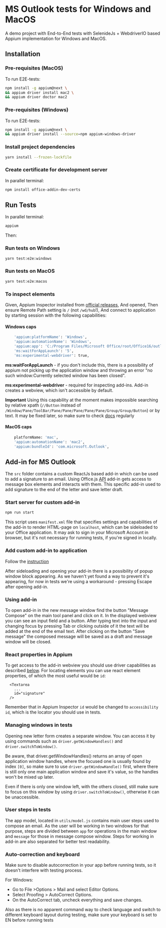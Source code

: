 # MS Outlook tests for Windows and MacOS

A demo project with End-to-End tests with SelenideJs + WebdriverIO based Appium implementation for Windows and MacOS.

## Installation

### Pre-requisites (MacOS)

To run E2E-tests:

```bash
npm install -g appium@next \
&& appium driver install mac2 \
&& appium driver doctor mac2
```

### Pre-requisites (Windows)

To run E2E-tests:

```bash
npm install -g appium@next \
&& appium driver install --source=npm appium-windows-driver
```

### Install project dependencies

```bash
yarn install --frozen-lockfile
```

### Create certificate for development server

In parallel terminal:

```bash
npm install office-addin-dev-certs
```

## Run Tests

In parallel terminal:

```bash
appium
```

Then:

### Run tests on Windows

```bash
yarn test:e2e:windows
```

### Run tests on MacOS

```bash
yarn test:e2e:macos
```

### To inspect elements

Given, Appium Inspector installed from [official releases](https://github.com/appium/appium-inspector/releases),
And opened,
Then ensure Remote Path setting is `/` (not `/wd/hub`!),
And connect to application by starting session with the following capabilities:

#### Windows caps

```bash
    'appium:platformName': 'Windows',
    'appium:automationName': 'Windows',
    'appium:app': 'C:/Program Files/Microsoft Office/root/Office16/outlook.exe',
    'ms:waitForAppLaunch': '5',
    'ms:experimental-webdriver': true,
```

**ms:waitForAppLaunch** - if you don't include this, there is a possibility of appium not picking up the application window and throwing an error "no such window:Currently selected window has been closed".

**ms:experimental-webdriver** - required for inspecting add-ins. Add-in creates a webview, which isn't accessible by default.

**Important**
Using this capability at the moment makes impossible searching by relative xpath (`//Button` instead of `/Window/Pane/ToolBar/Pane/Pane/Pane/Pane/Pane/Group/Group/Button`) or by text. It may be fixed later, so make sure to check [docs](https://github.com/appium/appium-windows-driver?tab=readme-ov-file#readme) regularly

#### MacOS caps

```bash
    platformName: 'mac',
    'appium:automationName': 'mac2',
    'appium:bundleId': 'com.microsoft.Outlook',
```

## Add-in for MS Outlook

The `src` folder contains a custom ReactJs based add-in which can be used to add a signature to an email. Using Office.js [API](https://learn.microsoft.com/en-us/javascript/api/outlook/office.messagecompose?view=outlook-js-preview) add-in gets access to message box elements and interacts with them. This specific add-in used to add signature to the end of the letter and save letter draft.

### Start server for custom add-in

```bash
npm run start
```

This script uses `manifest.xml` file that specifies settings and capabilities of the add-in to render HTML-page on `localhost`, which can be sideloaded to your Office application. It may ask to sign in your Microsoft Account in browser, but it's not necessary for running tests, if you're signed in locally.

### Add custom add-in to application

Follow the [instruction](https://learn.microsoft.com/en-us/office/dev/add-ins/outlook/sideload-outlook-add-ins-for-testing?tabs=windows-web)

After sideloading and opening your add-in there is a possibility of popup window block appearing. As we haven't yet found a way to prevent it's appearing, for now in tests we're using a workaround - pressing Escape after opening add-in.

### Using add-in

To open add-in in the new message window find the button "Message Compose" on the main tool panel and click on it. In the displayed webview you can see an input field and a button. After typing text into the input and changing focus by pressing Tab or clicking outside of it the text will be added at the end of the email text. After clicking on the button "Save message" the composed message will be saved as a draft and message window will be closed.

### React properties in Appium

To get access to the add-in webview you should use driver capabilities as described [below](#windows-caps). For locating elements you can use react element properties, of which the most useful would be `id`:

```
  <Textarea
    ...
    id="signature"
  />
```

Remember that in Appium Inspector `id` would be changed to `accessibility id`, which is the locator you should use in tests.

### Managing windows in tests

Opening new letter form creates a separate window. You can access it by using commands such as `driver.getWindowHandles()` and `driver.switchToWindow()`.

Be aware, that driver.getWindowHandles() returns an array of open application window handles, where the focused one is usually found by index `[0]`, so make sure to use `driver.getWindowHandle()` first, where there is still only one main application window and save it's value, so the handles won't be mixed up later.

Even if there is only one window left, with the others closed, still make sure to focus on this window by using `driver.switchToWindow()`, otherwise it can be unaccessible.

### User steps in tests

The app model, located in `utils/model.js` contains main user steps used to compose an email. As the user will be working in two windows for that purpose, steps are divided between `app` for operations in the main window and `message` for those in message compose window. Steps for working in add-in are also separated for better test readability.

### Auto-correction and keyboard

Make sure to disable autocorrection in your app before running tests, so it doesn't interfere with testing process.

For Windows:

- Go to File >Options > Mail and select Editor Options.
- Select Proofing > AutoCorrect Options.
- On the AutoCorrect tab, uncheck everything and save changes.

Also as there is no apparent command way to check language and switch to different keyboard layout during testing, make sure your keyboard is set to EN before running tests

